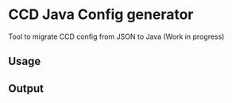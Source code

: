 # CCD Java Config generator

Tool to migrate CCD config from JSON to Java (Work in progress)

## Usage

## Output


